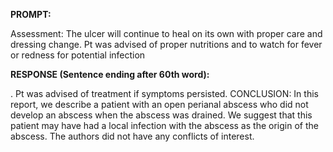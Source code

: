 **PROMPT:**

Assessment: The ulcer will continue to heal on its own with proper care and dressing change. Pt was advised of proper nutritions and to watch for fever or redness for potential infection

**RESPONSE (Sentence ending after 60th word):**

. Pt was advised of treatment if symptoms persisted. CONCLUSION: In this report, we describe a patient with an open perianal abscess who did not develop an abscess when the abscess was drained. We suggest that this patient may have had a local infection with the abscess as the origin of the abscess. The authors did not have any conflicts of interest. 